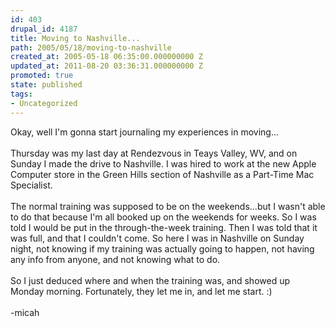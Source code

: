 ```yaml
---
id: 403
drupal_id: 4187
title: Moving to Nashville...
path: 2005/05/18/moving-to-nashville
created_at: 2005-05-18 06:35:00.000000000 Z
updated_at: 2011-08-20 03:36:31.000000000 Z
promoted: true
state: published
tags:
- Uncategorized
---
```

Okay, well I'm gonna start journaling my experiences in moving...<br /><br />Thursday was my last day at Rendezvous in Teays Valley, WV, and on Sunday I made the drive to Nashville. I was hired to work at the new Apple Computer store in the Green Hills section of Nashville as a Part-Time Mac Specialist.<br /><br />The normal training was supposed to be on the weekends...but I wasn't able to do that because I'm all booked up on the weekends for weeks. So I was told I would be put in the through-the-week training. Then I was told that it was full, and that I couldn't come. So here I was in Nashville on Sunday night, not knowing if my training was actually going to happen, not having any info from anyone, and not knowing what to do.<br /><br />So I just deduced where and when the training was, and showed up Monday morning. Fortunately, they let me in, and let me start. :)<br /><br />-micah
